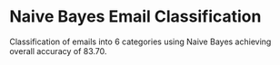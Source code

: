 # Naive Bayes Email Classification

Classification of emails into 6 categories using Naive Bayes achieving overall accuracy of 83.70.
